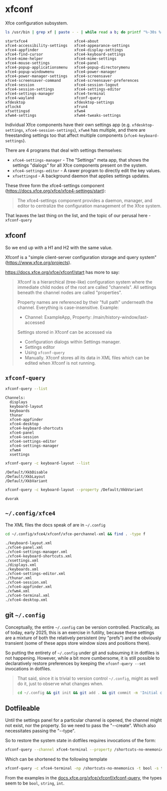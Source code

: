 # xfconf

Xfce configuration subsystem.


```sh
ls /usr/bin | grep xf | paste - - | while read a b; do printf "%-30s %-30s\n" $a $b; done
```
```
startxfce4                     xfce4-about
xfce4-accessibility-settings   xfce4-appearance-settings
xfce4-appfinder                xfce4-display-settings
xfce4-find-cursor              xfce4-keyboard-settings
xfce4-mime-helper              xfce4-mime-settings
xfce4-mouse-settings           xfce4-panel
xfce4-popup-applicationsmenu   xfce4-popup-directorymenu
xfce4-popup-windowmenu         xfce4-power-manager
xfce4-power-manager-settings   xfce4-screensaver
xfce4-screensaver-command      xfce4-screensaver-preferences
xfce4-session                  xfce4-session-logout
xfce4-session-settings         xfce4-settings-editor
xfce4-settings-manager         xfce4-terminal
xfce4-wayland                  xfconf-query
xfdesktop                      xfdesktop-settings
xflock4                        xfrun4
xfsettingsd                    xfwm4
xfwm4-settings                 xfwm4-tweaks-settings
```

Individual Xfce components have their own settings app
(e.g. `xfdesktop-settings`, `xfce4-session-settings`), `xfwm4` has multiple, and
there are freestanding settings too that affect multiple components
(`xfce4-keyboard-settings`).

There are 4 programs that deal with settings themselves:

* `xfce4-settings-manager` - The "Settings" meta app, that shows the
  settings "dialogs" for all Xfce components present on the system.
* `xfce4-settings-editor` - A rawer program to directly edit the key
  values.
* `xfsettingsd` - A background daemon that applies settings updates.

These three form the xfce4-settings component
(<https://docs.xfce.org/xfce/xfce4-settings/start>):

> The xfce4-settings component provides a daemon, manager, and editor to
> centralize the configuration management of the Xfce system.

That leaves the last thing on the list, and the topic of our perusal here -
`xfconf-query`

## xfconf

So we end up with a H1 and H2 with the same value.

Xfconf is a "simple client-server configuration storage and query system"
(<https://www.xfce.org/projects>).

<https://docs.xfce.org/xfce/xfconf/start> has more to say:

> Xfconf is a hierarchical (tree-like) configuration system where the immediate
> child nodes of the root are called "channels". All settings beneath the
> channel nodes are called "properties".
>
> Property names are referenced by their "full path" underneath the
> channel. Everything is case-insensitive. Example:
>
> * Channel: ExampleApp, Property: /main/history-window/last-accessed
>
> Settings stored in Xfconf can be accessed via
>
> - Configuration dialogs within Settings manager.
> - Settings editor
> - Using `xfconf-query`
> - Manually. Xfconf stores all its data in XML files which can be edited when
>   Xfconf is not running.

## `xfconf-query`

```sh
xfconf-query --list
```
```
Channels:
  displays
  keyboard-layout
  keyboards
  thunar
  xfce4-appfinder
  xfce4-desktop
  xfce4-keyboard-shortcuts
  xfce4-panel
  xfce4-session
  xfce4-settings-editor
  xfce4-settings-manager
  xfwm4
  xsettings
```

```sh
xfconf-query -c keyboard-layout --list
```
```
/Default/XkbDisable
/Default/XkbLayout
/Default/XkbVariant
```

```sh
xfconf-query -c keyboard-layout --property /Default/XkbVariant
```
```
dvorak
```

## `~/.config/xfce4`

The XML files the docs speak of are in `~/.config`

```sh
cd ~/.config/xfce4/xfconf/xfce-perchannel-xml && find . -type f
```
```
./keyboard-layout.xml
./xfce4-panel.xml
./xfce4-settings-manager.xml
./xfce4-keyboard-shortcuts.xml
./xsettings.xml
./displays.xml
./keyboards.xml
./xfce4-settings-editor.xml
./thunar.xml
./xfce4-session.xml
./xfce4-appfinder.xml
./xfwm4.xml
./xfce4-terminal.xml
./xfce4-desktop.xml
```

## git `~/.config`

Conceptually, the entire `~/.config` can be version controlled. Practically, as
of today, early 2025, this is an exercise in futility, because these settings
are a mixture of both the relatively persistent (my "prefs") and the obviously
transient (some of these apps store window sizes and positions there).

So putting the entirety of `~/.config` under git and subsuming it in dotfiles is
not happening. However, while a bit more cumbersome, it is still possible to
declaratively restore preferences by keeping the `xfconf-query --set`
invocations in dotfiles.

> That said, since it is trivial to version control `~/.config`, might as well
> do it, just to observe what changes when.
>
> ```sh
> cd ~/.config && git init && git add . && git commit -m 'Initial commit'
> ```

## Dotfileable

Until the settings panel for a particular channel is opened, the channel might
not exist, nor the property. So we need to pass the "--create". Which also
necessitates passing the "--type".

So to restore the system state in dotfiles requires invocations of the form:

```sh
xfconf-query --channel xfce4-terminal --property /shortcuts-no-mnemonics --create --type bool --set true
```

Which can be shortened to the following template

```sh
xfconf-query -c xfce4-terminal -np /shortcuts-no-mnemonics -t bool -s true
```

From the examples in the
[docs.xfce.org/xfce/xfconf/xfconf-query](https://docs.xfce.org/xfce/xfconf/xfconf-query),
the types seem to be `bool`, `string`, `int`.
